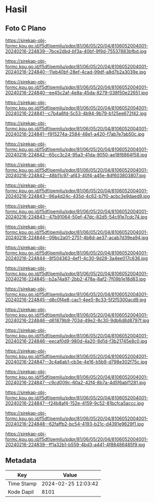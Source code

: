 # Hasil

## Foto C Plano

https://sirekap-obj-formc.kpu.go.id/f5df/pemilu/pdpr/81/06/05/20/04/8106052004001-20240216-224839--7bce2dbd-bf3a-40bf-9f9d-75537883bfbd.jpg

https://sirekap-obj-formc.kpu.go.id/f5df/pemilu/pdpr/81/06/05/20/04/8106052004001-20240216-224840--11eb40bf-28ef-4cad-99df-a8d7b2a3039e.jpg

https://sirekap-obj-formc.kpu.go.id/f5df/pemilu/pdpr/81/06/05/20/04/8106052004001-20240216-224840--ee45c2af-4e8a-45da-8279-038f50e22651.jpg

https://sirekap-obj-formc.kpu.go.id/f5df/pemilu/pdpr/81/06/05/20/04/8106052004001-20240216-224841--c7b4a8fd-5c53-4b94-9b79-b125ee672f42.jpg

https://sirekap-obj-formc.kpu.go.id/f5df/pemilu/pdpr/81/06/05/20/04/8106052004001-20240216-224841--f915274a-2584-48e1-a420-f7ab7e7ab50c.jpg

https://sirekap-obj-formc.kpu.go.id/f5df/pemilu/pdpr/81/06/05/20/04/8106052004001-20240216-224842--65cc3c24-95a3-41da-9050-ae18f8864f58.jpg

https://sirekap-obj-formc.kpu.go.id/f5df/pemilu/pdpr/81/06/05/20/04/8106052004001-20240216-224842--48b11c97-af43-40f4-a45e-8df603803807.jpg

https://sirekap-obj-formc.kpu.go.id/f5df/pemilu/pdpr/81/06/05/20/04/8106052004001-20240216-224843--96a4d24c-435d-4c62-b7f0-acbc3e9daed9.jpg

https://sirekap-obj-formc.kpu.go.id/f5df/pemilu/pdpr/81/06/05/20/04/8106052004001-20240216-224843--47b91064-50ef-47dc-82d5-54c91e7cdc74.jpg

https://sirekap-obj-formc.kpu.go.id/f5df/pemilu/pdpr/81/06/05/20/04/8106052004001-20240216-224844--09bc2a01-2751-4b8d-ae37-acab7d39ea94.jpg

https://sirekap-obj-formc.kpu.go.id/f5df/pemilu/pdpr/81/06/05/20/04/8106052004001-20240216-224844--8f504363-4ef1-4c30-9d28-3a4ee017c636.jpg

https://sirekap-obj-formc.kpu.go.id/f5df/pemilu/pdpr/81/06/05/20/04/8106052004001-20240216-224845--b2a74a97-2bb2-478a-8af2-7f09b1e18d83.jpg

https://sirekap-obj-formc.kpu.go.id/f5df/pemilu/pdpr/81/06/05/20/04/8106052004001-20240216-224845--d8c0f4e8-cac1-4ee5-8c33-5f2f5300acd9.jpg

https://sirekap-obj-formc.kpu.go.id/f5df/pemilu/pdpr/81/06/05/20/04/8106052004001-20240216-224846--d61879b9-703d-49e2-8c30-9db6d8d8797f.jpg

https://sirekap-obj-formc.kpu.go.id/f5df/pemilu/pdpr/81/06/05/20/04/8106052004001-20240216-224846--eecaf0d9-980d-4a20-8d1d-f3b21745e8c0.jpg

https://sirekap-obj-formc.kpu.go.id/f5df/pemilu/pdpr/81/06/05/20/04/8106052004001-20240216-224847--3c4a6ab1-cb3e-4e16-b5b9-d798e302f75c.jpg

https://sirekap-obj-formc.kpu.go.id/f5df/pemilu/pdpr/81/06/05/20/04/8106052004001-20240216-224847--c9cd009c-60a2-42f4-8b7a-4d5f6abf1281.jpg

https://sirekap-obj-formc.kpu.go.id/f5df/pemilu/pdpr/81/06/05/20/04/8106052004001-20240216-224847--f24b8af4-152e-4159-9c52-81bcfca5accc.jpg

https://sirekap-obj-formc.kpu.go.id/f5df/pemilu/pdpr/81/06/05/20/04/8106052004001-20240216-224848--62faffb2-bc54-4193-b21c-d4391e9629f1.jpg

https://sirekap-obj-formc.kpu.go.id/f5df/pemilu/pdpr/81/06/05/20/04/8106052004001-20240216-224839--ff1a32b1-b559-4bd3-a441-4f88486485f9.jpg


## Metadata

| Key        | Value               |
| ---------- | ------------------- |
| Time Stamp | 2024-02-25 12:03:42 |
| Kode Dapil | 8101                |



